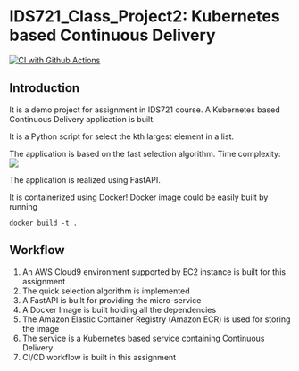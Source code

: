 # IDS721_Class_Project2: Kubernetes based Continuous Delivery
[![CI with Github Actions](https://github.com/nansuwang/IDS721_Class_Project2_Docker/actions/workflows/main.yml/badge.svg)](https://github.com/nansuwang/IDS721_Class_Project2_Docker/actions/workflows/main.yml)

## Introduction
It is a demo project for assignment in IDS721 course.
A Kubernetes based Continuous Delivery application is built.

It is a Python script for select the kth largest element in a list.

The application is based on the fast selection algorithm. Time complexity: <img src="https://render.githubusercontent.com/render/math?math=O(n)">

The application is realized using FastAPI.

It is containerized using Docker! Docker image could be easily built by running
```shell
docker build -t .
```

## Workflow
1. An AWS Cloud9 environment supported by EC2 instance is built for this assignment
2. The quick selection algorithm is implemented
3. A FastAPI is built for providing the micro-service
4. A Docker Image is built holding all the dependencies
5. The Amazon Elastic Container Registry (Amazon ECR) is used for storing the image
6. The service is a Kubernetes based service containing Continuous Delivery
7. CI/CD workflow is built in this assignment

